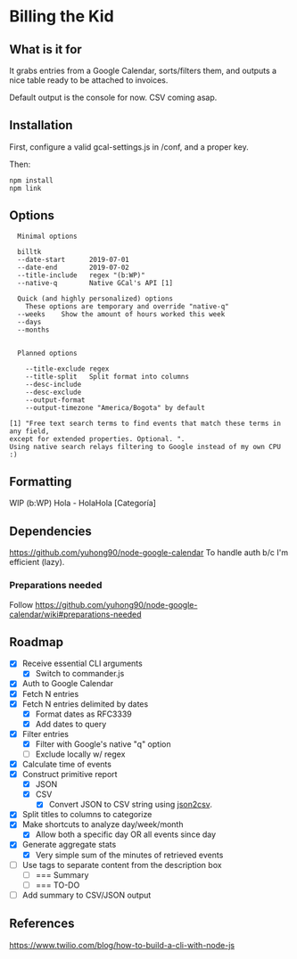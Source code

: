 # Billing the Kid

## What is it for
It grabs entries from a Google Calendar, sorts/filters them, and 
outputs a nice table ready to be attached to invoices.

Default output is the console for now. CSV coming asap.

## Installation
First, configure a valid gcal-settings.js in /conf, and a proper key.

Then:
```
npm install
npm link
```

## Options
```
  Minimal options

  billtk          
  --date-start      2019-07-01
  --date-end        2019-07-02
  --title-include   regex "(b:WP)"
  --native-q        Native GCal's API [1]

  Quick (and highly personalized) options
    These options are temporary and override "native-q"
  --weeks    Show the amount of hours worked this week
  --days    
  --months
    

  Planned options

    --title-exclude regex
    --title-split   Split format into columns     
    --desc-include
    --desc-exclude
    --output-format
    --output-timezone "America/Bogota" by default

[1] "Free text search terms to find events that match these terms in any field,
except for extended properties. Optional. ".
Using native search relays filtering to Google instead of my own CPU :)
```

## Formatting
WIP
(b:WP) Hola - HolaHola [Categoría]

## Dependencies
https://github.com/yuhong90/node-google-calendar
To handle auth b/c I'm efficient (lazy).

### Preparations needed
Follow https://github.com/yuhong90/node-google-calendar/wiki#preparations-needed

## Roadmap

- [X] Receive essential CLI arguments
  - [x] Switch to commander.js
- [X] Auth to Google Calendar
- [X] Fetch N entries
- [x] Fetch N entries delimited by dates
  - [x] Format dates as RFC3339
  - [x] Add dates to query
- [x] Filter entries
  - [x] Filter with Google's native "q" option
  - [ ] Exclude locally w/ regex
- [x] Calculate time of events
- [x] Construct primitive report
  - [x] JSON
  - [x] CSV
    - [x] Convert JSON to CSV string using [json2csv](https://github.com/zemirco/json2csv).
- [x] Split titles to columns to categorize
- [x] Make shortcuts to analyze day/week/month 
  - [x] Allow both a specific day OR all events since day
- [x] Generate aggregate stats
  - [x] Very simple sum of the minutes of retrieved events
- [ ] Use tags to separate content from the description box
  - [ ] === Summary
  - [ ] === TO-DO
- [ ] Add summary to CSV/JSON output
  
## References
https://www.twilio.com/blog/how-to-build-a-cli-with-node-js